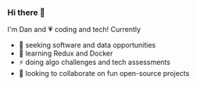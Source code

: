 ### Hi there 👋

I'm Dan and 💗  coding and tech! Currently

- 🔭 seeking software and data opportunities
- 🌱 learning Redux and Docker
- ⚡ doing algo challenges and tech assessments
- 👯 looking to collaborate on fun open-source projects

<!--
**dantan123/dantan123** is a ✨ _special_ ✨ repository because its `README.md` (this file) appears on your GitHub profile.

Here are some ideas to get you started:
- 🤔 I’m looking for help with ...
- 💬 Ask me about ...
- 📫 How to reach me: ...
- 😄 Pronouns: ...
- ⚡ Fun fact: hitchhiked in the uk!
-->
